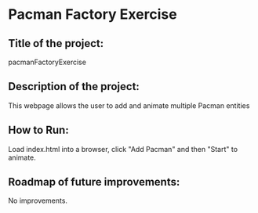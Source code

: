 # Pacman Factory Exercise
## Title of the project: 
pacmanFactoryExercise

## Description of the project: 
This webpage allows the user to add and animate multiple Pacman entities

## How to Run: 
Load index.html into a browser, click "Add Pacman" and then "Start" to animate.

## Roadmap of future improvements: 
No improvements.
